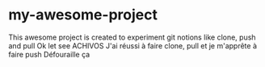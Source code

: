 # my-awesome-project
This awesome project is created to experiment git notions like clone, push and pull
Ok let see
ACHIVOS
J'ai réussi à faire clone, pull et je m'apprête à faire push
Défouraille ça
